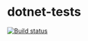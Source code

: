# dotnet-tests

[![Build status](https://ci.appveyor.com/api/projects/status/na1hvu4y39ak40xp?svg=true)](https://ci.appveyor.com/project/JanSkoruba/dotnet-tests)
